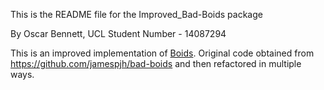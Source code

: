This is the README file for the Improved_Bad-Boids package

By Oscar Bennett, UCL
Student Number - 14087294

This is an improved implementation of [Boids](http://dl.acm.org/citation.cfm?doid=37401.37406). Original code obtained from https://github.com/jamespjh/bad-boids and then refactored in multiple ways.
